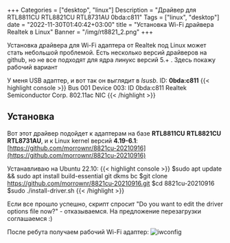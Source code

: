 +++
Categories = ["desktop", "linux"]
Description = "Драйвер для RTL8811CU RTL8821CU RTL8731AU 0bda:c811"
Tags = ["linux", "desktop"]
date = "2022-11-30T01:40:42+03:00"
title = "Установка Wi-Fi драйвера Realtek в Linux"
Banner = "/img/rt8821_2.png"
+++

Установка драйвера для Wi-Fi адаптера от Realtek под Linux может стать небольшой проблемой. Есть несколько версий драйверов на github, но не все подходят для ядра линукс версий 5.+ . Здесь покажу рабочий вариант

<!--more-->

У меня USB адаптер, и вот так он выглядит в *lsusb*. ID: **0bda:c811**
{{< highlight console >}}
Bus 001 Device 003: ID 0bda:c811 Realtek Semiconductor Corp. 802.11ac NIC
{{< /highlight >}}

## Установка

Вот этот драйвер подойдет к адаптерам на базе **RTL8811CU** **RTL8821CU** **RTL8731AU**, и к Linux kernel версий **4.19-6.1**:
[https://github.com/morrownr/8821cu-20210916](https://github.com/morrownr/8821cu-20210916)

Устанавливаю на Ubuntu 22.10:
{{< highlight console >}}
$sudo apt update && sudo apt install build-essential git dkms bc
$git clone https://github.com/morrownr/8821cu-20210916.git
$cd 8821cu-20210916
$sudo ./install-driver.sh
{{< /highlight >}}

Если все прошло успешно, скрипт спросит "Do you want to edit the driver options file now?" - отказываемся. На предложение перезагрузки соглашаемся :)

После ребута получаем рабочий Wi-Fi адаптер:
![iwconfig](/img/rt8821.png)
